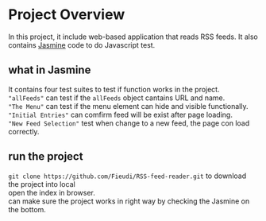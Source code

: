 # Project Overview
In this project, it include web-based application that reads RSS feeds. It also contains [Jasmine](https://jasmine.github.io/) code to do Javascript test.

## what in Jasmine
It contains four test suites to test if function works in the project.<br />
`"allFeeds"` can test if the `allFeeds` object cantains URL and name.<br />
`"The Menu"` can test if the menu element can hide and visible functionally.<br />
`"Initial Entries"` can comfirm feed will be exist after page loading.<br />
`"New Feed Selection"` test when change to a new feed, the page con load correctly.<br />

## run the project
`git clone https://github.com/Fieudi/RSS-feed-reader.git` to download the project into local<br />
open the index in browser.<br />
can make sure the project works in right way by checking the Jasmine on the bottom.<br />





